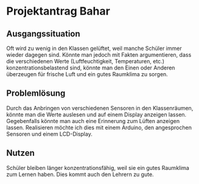 # Projektantrag Bahar

## Ausgangssituation
Oft wird zu wenig in den Klassen gelüftet, weil manche Schüler immer wieder dagegen sind. Könnte man jedoch mit Fakten argumentieren, dass die verschiedenen Werte (Luftfeuchtigkeit, Temperaturen, etc.) konzentrationsbelastend sind, könnte man den Einen oder Anderen überzeugen für frische Luft und ein gutes Raumklima zu sorgen.

## Problemlösung
Durch das Anbringen von verschiedenen Sensoren in den Klassenräumen, könnte man die Werte auslesen und auf einem Display anzeigen lassen. Gegebenfalls könnte man auch eine Erinnerung zum Lüften anzeigen lassen. Realisieren möchte ich dies mit einem Arduino, den angesprochen Sensoren und einem LCD-Display.

## Nutzen
Schüler bleiben länger konzentrationsfähig, weil sie ein gutes Raumklima zum Lernen haben. Dies kommt auch den Lehrern zu gute.